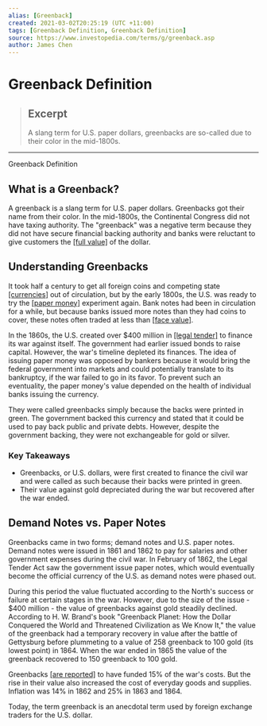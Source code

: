```yaml
---
alias: [Greenback]
created: 2021-03-02T20:25:19 (UTC +11:00)
tags: [Greenback Definition, Greenback Definition]
source: https://www.investopedia.com/terms/g/greenback.asp
author: James Chen
---
```


# Greenback Definition

> ## Excerpt
> A slang term for U.S. paper dollars, greenbacks are so-called due to their color in the mid-1800s.

---

Greenback Definition
## What is a Greenback?

A greenback is a slang term for U.S. paper dollars. Greenbacks got their name from their color. In the mid-1800s, the Continental Congress did not have taxing authority. The "greenback" was a negative term because they did not have secure financial backing authority and banks were reluctant to give customers the [[full value]](https://www.investopedia.com/terms/f/full-value.asp) of the dollar.

## Understanding Greenbacks

It took half a century to get all foreign coins and competing state [[currencies]](https://www.investopedia.com/terms/c/currency.asp) out of circulation, but by the early 1800s, the U.S. was ready to try the [[paper money]](https://www.investopedia.com/terms/p/paper_money.asp) experiment again. Bank notes had been in circulation for a while, but because banks issued more notes than they had coins to cover, these notes often traded at less than [[face value]](https://www.investopedia.com/terms/f/facevalue.asp).

In the 1860s, the U.S. created over $400 million in [[legal tender]](https://www.investopedia.com/terms/l/legal-tender.asp) to finance its war against itself. The government had earlier issued bonds to raise capital. However, the war's timeline depleted its finances. The idea of issuing paper money was opposed by bankers because it would bring the federal government into markets and could potentially translate to its bankruptcy, if the war failed to go in its favor. To prevent such an eventuality, the paper money's value depended on the health of individual banks issuing the currency.

They were called greenbacks simply because the backs were printed in green. The government backed this currency and stated that it could be used to pay back public and private debts. However, despite the government backing, they were not exchangeable for gold or silver. 

### Key Takeaways

-   Greenbacks, or U.S. dollars, were first created to finance the civil war and were called as such because their backs were printed in green.
-   Their value against gold depreciated during the war but recovered after the war ended.

## Demand Notes vs. Paper Notes

Greenbacks came in two forms; demand notes and U.S. paper notes. Demand notes were issued in 1861 and 1862 to pay for salaries and other government expenses during the civil war. In February of 1862, the Legal Tender Act saw the government issue paper notes, which would eventually become the official currency of the U.S. as demand notes were phased out. 

During this period the value fluctuated according to the North's success or failure at certain stages in the war. However, due to the size of the issue - $400 million - the value of greenbacks against gold steadily declined. According to H. W. Brand's book "Greenback Planet: How the Dollar Conquered the World and Threatened Civilization as We Know It," the value of the greenback had a temporary recovery in value after the battle of Gettysburg before plummeting to a value of 258 greenback to 100 gold (its lowest point) in 1864. When the war ended in 1865 the value of the greenback recovered to 150 greenback to 100 gold.

Greenbacks [[are reported]](https://www.moaf.org/exhibits/checks_balances/abraham-lincoln/greenback) to have funded 15% of the war's costs. But the rise in their value also increased the cost of everyday goods and supplies. Inflation was 14% in 1862 and 25% in 1863 and 1864.

Today, the term greenback is an anecdotal term used by foreign exchange traders for the U.S. dollar.
